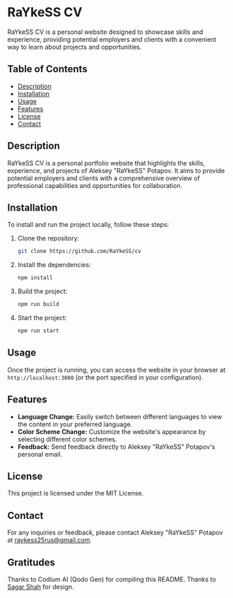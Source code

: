 # RaYkeSS CV

RaYkeSS CV is a personal website designed to showcase skills and experience, providing potential employers and clients with a convenient way to learn about projects and opportunities.

## Table of Contents

- [Description](#description)
- [Installation](#installation)
- [Usage](#usage)
- [Features](#features)
- [License](#license)
- [Contact](#contact)

## Description

RaYkeSS CV is a personal portfolio website that highlights the skills, experience, and projects of Aleksey "RaYkeSS" Potapov. It aims to provide potential employers and clients with a comprehensive overview of professional capabilities and opportunities for collaboration.

## Installation

To install and run the project locally, follow these steps:

1. Clone the repository:
   ```bash
   git clone https://github.com/RaYkeSS/cv
   ```
2. Install the dependencies:
   ```bash
   npm install
   ```
3. Build the project:
   ```bash
   npm run build
   ```
4. Start the project:
   ```bash
   npm run start
   ```

## Usage

Once the project is running, you can access the website in your browser at `http://localhost:3000` (or the port specified in your configuration).

## Features

- **Language Change:** Easily switch between different languages to view the content in your preferred language.
- **Color Scheme Change:** Customize the website's appearance by selecting different color schemes.
- **Feedback:** Send feedback directly to Aleksey "RaYkeSS" Potapov's personal email.

## License

This project is licensed under the MIT License.

## Contact

For any inquiries or feedback, please contact Aleksey "RaYkeSS" Potapov at raykess25rus@gmail.com.

## Gratitudes

Thanks to Codium AI (Qodo Gen) for compiling this README.
Thanks to <a href="https://github.com/shahsagarm">Sagar Shah</a> for design.
